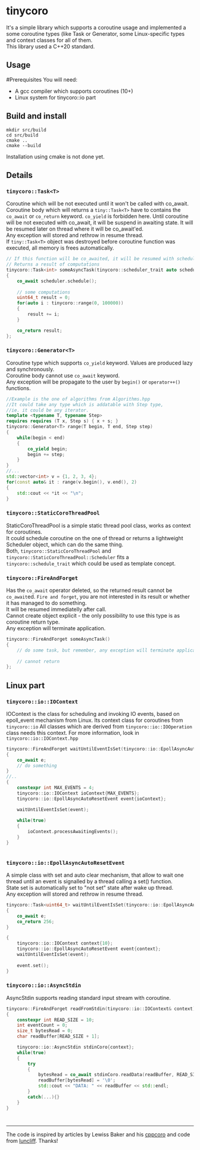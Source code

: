 # tinycoro
It's a simple library which supports a coroutine usage and implemented a some coroutine types (like Task<T> or Generator<T>, some Linux-specific types and context classes for all of them.  
This library used a C++20 standard.

## Usage
#Prerequisites
You will need:
 - A gcc compiler which supports coroutines (10+)
 - Linux system for tinycoro::io part

## Build and install
```
mkdir src/build
cd src/build
cmake .. 
cmake --build
```

Installation using cmake is not done yet.

## Details

### `tinycoro::Task<T>`
Coroutine which will be not executed until it won't be called with co_await.  
Coroutine body which will returns a `tiny::Task<T>` have to contains the `co_await` or `co_return` keyword.
`co_yield` is forbidden here.
Until coroutine will be not executed with co_await, it will be suspend in awaiting state.
It will be resumed later on thread where it will be co_await'ed.  
Any exception will stored and rethrow in resume thread.  
If `tiny::Task<T>` object was destroyed before coroutine function was executed, all memory is frees automatically.  

```c++
// If this function will be co_awaited, it will be resumed with scheduler on specific context (ie thread pool)
// Returns a result of computations
tinycoro::Task<int> someAsyncTask(tinycoro::scheduler_trait auto scheduler)
{
    co_await scheduler.schedule();
    
    // some computations
    uint64_t result = 0;
    for(auto i : tinycoro::range(0, 100000))
    {
        result += i;
    }

    co_return result;
};
```

### `tinycoro::Generator<T>`
Coroutine type which supports `co_yield` keyword. Values are produced lazy and synchronously.  
Coroutine body cannot use `co_await` keyword.  
Any exception will be propagate to the user by `begin()` or `operator++()` functions.  

```c++
//Example is the one of algorithms from Algorithms.hpp
//It could take any type which is addatable with Step type,
//ie. it could be any iterator.
template <typename T, typename Step>
requires requires (T x, Step s) { x + s; }
tinycoro::Generator<T> range(T begin, T end, Step step)
{
    while(begin < end)
    {
        co_yield begin;
        begin += step;
    }
}
//...
std::vector<int> v = {1, 2, 3, 4};
for(const auto& it : range(v.begin(), v.end(), 2)
{
    std::cout << *it << "\n";
}
```

### `tinycoro::StaticCoroThreadPool`
StaticCoroThreadPool is a simple static thread pool class, works as context for coroutines.  
It could schedule coroutine on the one of thread or returns a lightweight Scheduler object, which can do the same thing.  
Both, `tinycoro::StaticCoroThreadPool` and `tinycoro::StaticCoroThreadPool::Scheduler` fits a `tinycoro::schedule_trait` which could be used as template concept. 
  


### `tinycoro::FireAndForget`
Has the `co_await` operator deleted, so the returned result cannot be `co_await`ed.
``Fire and forget``, you are not interested in its result or whether it has managed to do something.   
It will be resumed immediatelly after call.  
Cannot create object explicit - the only possibility to use this type is as coroutine return type.   
Any exception will terminate application.

```c++
tinycoro::FireAndForget someAsyncTask()
{
    // do some task, but remember, any exception will terminate application!
    
    // cannot return
};
```


## Linux part

### `tinycoro::io::IOContext`
IOContext is the class for scheduling and invoking IO events, based on epoll_event mechanism from Linux.
Its context class for coroutines from `tinycoro::io`
All classes which are derived from `tinycoro::io::IOOperation` class needs this context.
For more information, look in `tinycoro::io::IOContext.hpp` 
```c++
tinycoro::FireAndForget waitUntilEventIsSet(tinycoro::io::EpollAsyncAutoResetEvent& e)
{
    co_await e;
    // do something
}
//..
{
    constexpr int MAX_EVENTS = 4;
    tinycoro::io::IOContext ioContext{MAX_EVENTS};
    tinycoro::io::EpollAsyncAutoResetEvent event{ioContext};

    waitUntilEventIsSet(event);
    
    while(true)
    {
        ioContext.processAwaitingEvents();    
    }
}
    
```


### `tinycoro::io::EpollAsyncAutoResetEvent`
A simple class with set and auto clear mechanism, that allow to wait one thread
until an event is signalled by a thread calling a set() function.  
State set is automatically set to "not set" state after wake up thread.  
Any exception will stored and rethrow in resume thread.  

```c++
tinycoro::Task<uint64_t> waitUntilEventIsSet(tinycoro::io::EpollAsyncAutoResetEvent& e)
{
    co_await e;
    co_return 256;
}

{
    tinycoro::io::IOContext context{10};  
    tinycoro::io::EpollAsyncAutoResetEvent event{context};
    waitUntilEventIsSet(event);
    
    event.set();
}

```

### `tinycoro::io::AsyncStdin`
AsyncStdin supports reading standard input stream with coroutine.
```c++
tinycoro::FireAndForget readFromStdin(tinycoro::io::IOContext& context)
{
    constexpr int READ_SIZE = 10;
    int eventCount = 0;
    size_t bytesRead = 0;
    char readBuffer[READ_SIZE + 1];

    tinycoro::io::AsyncStdin stdinCoro{context};
    while(true)
    {
        try
        {
            bytesRead = co_await stdinCoro.readData(readBuffer, READ_SIZE);
            readBuffer[bytesRead] = '\0';
            std::cout << "DATA: " << readBuffer << std::endl;
        }
        catch(...){}
    }    
}
```

#

----------------------------------------------------------------
The code is inspired by articles by Lewiss Baker and his [cppcoro](https://github.com/lewissbaker/cppcoro) and code from [luncliff](https://github.com/luncliff/coroutine/).
   Thanks!
